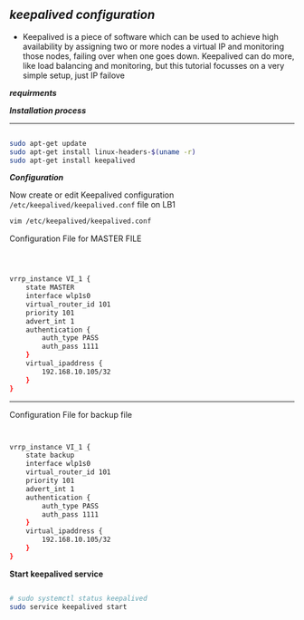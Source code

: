 ## _keepalived configuration_

* Keepalived is a piece of software which can be used to achieve high availability by assigning two or more nodes a virtual IP and monitoring those nodes, failing over when one goes down. Keepalived can do more, like load balancing and monitoring, but this tutorial focusses on a very simple setup, just IP failove

**_requirments_**



**_Installation process_**

---

~~~bash

sudo apt-get update
sudo apt-get install linux-headers-$(uname -r)
sudo apt-get install keepalived

~~~

**_Configuration_**

Now create or edit Keepalived configuration `/etc/keepalived/keepalived.conf` file on LB1

~~~bash
vim /etc/keepalived/keepalived.conf
~~~

Configuration File for MASTER FILE

~~~bash



vrrp_instance VI_1 {
    state MASTER
    interface wlp1s0
    virtual_router_id 101
    priority 101
    advert_int 1
    authentication {
        auth_type PASS
        auth_pass 1111
    }
    virtual_ipaddress {
        192.168.10.105/32
    }
}

~~~


---

Configuration File for backup file


~~~bash


vrrp_instance VI_1 {
    state backup
    interface wlp1s0
    virtual_router_id 101
    priority 101
    advert_int 1
    authentication {
        auth_type PASS
        auth_pass 1111
    }
    virtual_ipaddress {
        192.168.10.105/32
    }
}

~~~

**Start keepalived service**
~~~bash

# sudo systemctl status keepalived
sudo service keepalived start

~~~

